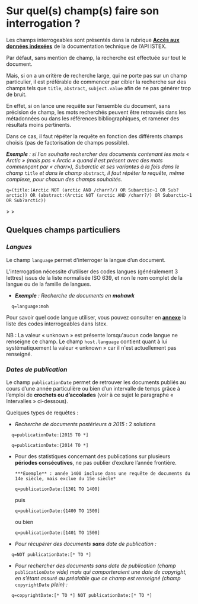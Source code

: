 # Sur quel\(s\) champ\(s\) faire son interrogation ?

Les champs interrogeables sont présentés dans la rubrique [**Accès aux données indexées**](../../api-istex/acces-aux-donnees-indexees/) de la documentation technique de l’API ISTEX.

Par défaut, sans mention de champ, la recherche est effectuée sur tout le document.

Mais, si on a un critère de recherche large, qui ne porte pas sur un champ particulier, il est préférable de commencer par cibler la recherche sur des champs tels que `title`, `abstract`, `subject.value` afin de ne pas générer trop de bruit.

En effet, si on lance une requête sur l’ensemble du document, sans précision de champ, les mots recherchés peuvent être retrouvés dans les métadonnées ou dans les références bibliographiques, et ramener des résultats moins pertinents.

Dans ce cas, il faut répéter la requête en fonction des différents champs choisis \(pas de factorisation de champs possible\).

_​**Exemple** : si l'on souhaite rechercher des documents contenant les mots « Arctic » \(mais pas « Arctic » quand il est présent avec des mots commençant par « charr»\), Subarctic et ses variantes à la fois dans le champ_ `title` _et dans le champ_ `abstract`_, il faut répéter la requête, même complexe, pour chacun des champs souhaités._

```text
q=(title:(Arctic NOT (arctic AND /charr?/) OR Subarctic~1 OR Sub?arctic)) OR (abstract:(Arctic NOT (arctic AND /charr?/) OR Subarctic~1 OR Sub?arctic))
```

&gt; &gt;

## Quelques champs particuliers

### _**Langues**_

Le champ `language` permet d'interroger la langue d’un document.

L’interrogation nécessite d’utiliser des codes langues \(généralement 3 lettres\) issus de la liste normalisée ISO 639, et non le nom complet de la langue ou de la famille de langues.

* _​**Exemple** : Recherche de documents en **mohawk**​_

```text
  q=language:moh
```

Pour savoir quel code langue utiliser, vous pouvez consulter en [**annexe**](../annexes/) la liste des codes interrogeables dans Istex.

NB : La valeur « unknown » est présente lorsqu'aucun code langue ne renseigne ce champ. Le champ `host.language` contient quant à lui systématiquement la valeur « unknown » car il n'est actuellement pas renseigné.

### _**Dates de publication**_

Le champ `publicationDate` permet de retrouver les documents publiés au cours d’une année particulière ou bien d’un intervalle de temps grâce à l’emploi de **crochets ou d’accolades** \(voir à ce sujet le paragraphe « Intervalles » ci-dessous\).

Quelques types de requêtes :

* _Recherche de documents postérieurs à 2015_ : 2 solutions

```text
  q=publicationDate:[2015 TO *]
```

```text
  q=publicationDate:{2014 TO *]
```

* Pour des statistiques concernant des publications sur plusieurs **périodes consécutives**, ne pas oublier d’exclure l’année frontière.

  ```text
  ***Exemple** : année 1400 incluse dans une requête de documents du 14e siècle, mais exclue du 15e siècle*
  ```

  ```text
  q=publicationDate:[1301 TO 1400]
  ```

  puis

  ```text
  q=publicationDate:{1400 TO 1500]
  ```

  ou bien

  ```text
  q=publicationDate:[1401 TO 1500]
  ```

* _Pour récupérer des documents **sans** date de publication :_

```text
  q=NOT publicationDate:[* TO *]
```

* _Pour rechercher des documents sans date de publication \(champ_ `publicationDate` _vide\) mais qui comporteraient une date de copyright, en s’étant assuré au préalable que ce champ est renseigné \(champ_ `copyrightDate` _plein\) :_

```text
  q=copyrightDate:[* TO *] NOT publicationDate:[* TO *]
```

